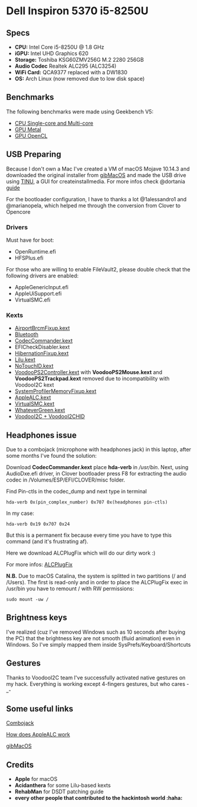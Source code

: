 # Dell Inspiron 5370 i5-8250U

## Specs
* **CPU:** Intel Core i5-8250U @ 1.8 GHz
* **iGPU:** Intel UHD Graphics 620
* **Storage:** Toshiba KSG60ZMV256G M.2 2280 256GB
* **Audio Codec** Realtek ALC295 (ALC3254)
* **WiFi Card:** QCA9377 replaced with a DW1830
* **OS:** Arch Linux (now removed due to low disk space)

## Benchmarks

The following benchmarks were made using Geekbench V5:

- [CPU Single-core and Multi-core](https://browser.geekbench.com/v5/cpu/2830516)
- [GPU Metal](https://browser.geekbench.com/v5/compute/1173808)
- [GPU OpenCL](https://browser.geekbench.com/v5/compute/1173815)


## USB Preparing

Because I don't own a Mac I've created a VM of macOS Mojave 10.14.3 and downloaded the original installer from [gibMacOS](https://github.com/corpnewt/gibMacOS) and made the USB drive using [TINU](https://github.com/ITzTravelInTime/TINU/), a GUI for createinstallmedia. For more infos check @dortania [guide](https://dortania.github.io/OpenCore-Desktop-Guide/installer-guide/mac-install.html)

For the bootloader configuration, I have to thanks a lot @1alessandro1 and @marianopela, which helped me through the conversion from Clover to Opencore

### Drivers

Must have for boot:

* OpenRuntime.efi
* HFSPlus.efi

For those who are willing to enable FileVault2, please double check that the following drivers are enabled:

* AppleGenericInput.efi
* AppleUiSupport.efi
* VirtualSMC.efi

### Kexts

* [AirportBrcmFixup.kext](https://github.com/acidanthera/AirportBrcmFixup/releases/latest)
* [Bluetooth](https://github.com/acidanthera/BrcmPatchRAM/releases/latest)
* [CodecCommander.kext](https://bitbucket.org/RehabMan/os-x-eapd-codec-commander/downloads/)
* EFICheckDisabler.kext
* [HibernationFixup.kext](https://github.com/acidanthera/HibernationFixup/releases/latest)
* [Lilu.kext](https://github.com/acidanthera/Lilu/releases/latest)
* [NoTouchID.kext](https://github.com/al3xtjames/NoTouchID/releases/latest)
* [VoodooPS2Controller.kext](https://github.com/acidanthera/VoodooPS2/releases/latest) with **VoodooPS2Mouse.kext** and **VoodooPS2Trackpad.kext** removed due to incompatibility with VoodooI2C kext
* [SystemProfilerMemoryFixup.kext](https://github.com/Goldfish64/SystemProfilerMemoryFixup)
* [AppleALC.kext](https://github.com/acidanthera/AppleALC/releases/latest)
* [VirtualSMC.kext](https://github.com/acidanthera/VirtualSMC/releases/latest)
* [WhateverGreen.kext](https://github.com/acidanthera/WhateverGreen/releases)
* [VoodooI2C + VoodooI2CHID](https://github.com/alexandred/VoodooI2C/releases/latest)

## Headphones issue

Due to a combojack (microphone with headphones jack) in this laptop, after some months I've found the solution:

Download **CodecCommander.kext** place **hda-verb** in */usr/bin*. Next, using AudioDxe.efi driver, in Clover bootloader press F8 for extracting the audio codec in /Volumes/ESP/EFI/CLOVER/misc folder. 

Find Pin-ctls in the codec_dump and next type in terminal

`hda-verb 0x(pin_complex_number) 0x707 0x(headphones pin-ctls)`

In my case:

`hda-verb 0x19 0x707 0x24`

But this is a permanent fix because every time you have to type this command (and it's frustrating af).

Here we download ALCPlugFix which will do our dirty work :)

For more infos: [ALCPlugFix](https://osxlatitude.com/forums/topic/11316-how-to-fix-static-noisedistortioncrackling-sound-and-combo-jack-on-laptops/)

**N.B.** Due to macOS Catalina, the system is splitted in two partitions (/ and /Users). The first is read-only and in order to place the ALCPlugFix exec in /usr/bin you have to remount / with RW permissions:

`sudo mount -uw /`

## Brightness keys

I've realized (cuz I've removed Windows such as 10 seconds after buying the PC) that the brightness key are not smooth (fluid animation) even in Windows. So I've simply mapped them inside SysPrefs/Keyboard/Shortcuts 

## Gestures

Thanks to VoodooI2C team I've successfully activated native gestures on my hack. Everything is working except 4-fingers gestures, but who cares -_- 

## Some useful links

[Combojack](https://osxlatitude.com/forums/topic/11316-how-to-fix-static-noisedistortioncrackling-sound-and-combo-jack-on-laptops/)

[How does AppleALC work](https://osxlatitude.com/forums/topic/1946-complete-applehda-patching-guide/)

[gibMacOS](https://github.com/corpnewt/gibMacOS)

## Credits

* **Apple** for macOS
* **Acidanthera** for some Lilu-based kexts
* **RehabMan** for DSDT patching guide
* **every other people that contributed to the hackintosh world :haha:**



